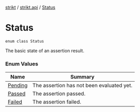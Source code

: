 [strikt](../../index.md) / [strikt.api](../index.md) / [Status](./index.md)

# Status

`enum class Status`

The basic state of an assertion result.

### Enum Values

| Name | Summary |
|---|---|
| [Pending](-pending.md) | The assertion has not been evaluated yet. |
| [Passed](-passed.md) | The assertion passed. |
| [Failed](-failed.md) | The assertion failed. |
